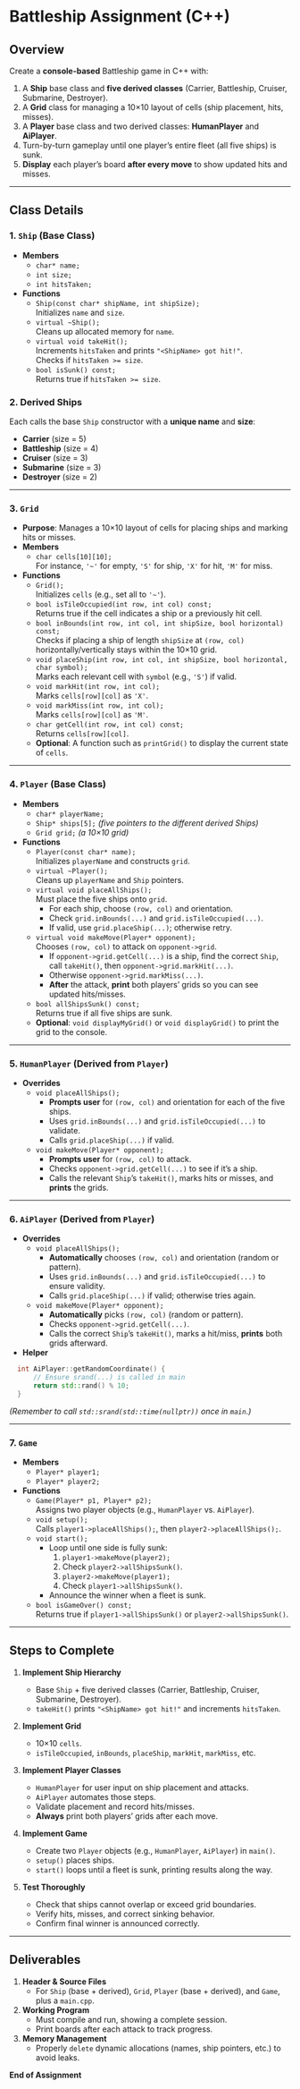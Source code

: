 # Battleship Assignment (C++)

## Overview
Create a **console-based** Battleship game in C++ with:
1. A **Ship** base class and **five derived classes** (Carrier, Battleship, Cruiser, Submarine, Destroyer).
2. A **Grid** class for managing a 10×10 layout of cells (ship placement, hits, misses).
3. A **Player** base class and two derived classes: **HumanPlayer** and **AiPlayer**.
4. Turn-by-turn gameplay until one player’s entire fleet (all five ships) is sunk.
5. **Display** each player’s board **after every move** to show updated hits and misses.

---

## Class Details

### 1. `Ship` (Base Class)
- **Members**  
  - `char* name;`  
  - `int size;`  
  - `int hitsTaken;`
- **Functions**  
  - `Ship(const char* shipName, int shipSize);`  
    Initializes `name` and `size`.
  - `virtual ~Ship();`  
    Cleans up allocated memory for `name`.
  - `virtual void takeHit();`  
    Increments `hitsTaken` and prints `"<ShipName> got hit!"`.  
    Checks if `hitsTaken >= size`.
  - `bool isSunk() const;`  
    Returns true if `hitsTaken >= size`.

### 2. Derived Ships
Each calls the base `Ship` constructor with a **unique name** and **size**:
- **Carrier** (size = 5)  
- **Battleship** (size = 4)  
- **Cruiser** (size = 3)  
- **Submarine** (size = 3)  
- **Destroyer** (size = 2)

---

### 3. `Grid`
- **Purpose**: Manages a 10×10 layout of cells for placing ships and marking hits or misses.
- **Members**  
  - `char cells[10][10];`  
    For instance, `'~'` for empty, `'S'` for ship, `'X'` for hit, `'M'` for miss.
- **Functions**  
  - `Grid();`  
    Initializes `cells` (e.g., set all to `'~'`).
  - `bool isTileOccupied(int row, int col) const;`  
    Returns true if the cell indicates a ship or a previously hit cell.
  - `bool inBounds(int row, int col, int shipSize, bool horizontal) const;`  
    Checks if placing a ship of length `shipSize` at `(row, col)` horizontally/vertically stays within the 10×10 grid.
  - `void placeShip(int row, int col, int shipSize, bool horizontal, char symbol);`  
    Marks each relevant cell with `symbol` (e.g., `'S'`) if valid.
  - `void markHit(int row, int col);`  
    Marks `cells[row][col]` as `'X'`.
  - `void markMiss(int row, int col);`  
    Marks `cells[row][col]` as `'M'`.
  - `char getCell(int row, int col) const;`  
    Returns `cells[row][col]`.
  - **Optional**: A function such as `printGrid()` to display the current state of `cells`.

---

### 4. `Player` (Base Class)
- **Members**  
  - `char* playerName;`  
  - `Ship* ships[5];`  *(five pointers to the different derived Ships)*  
  - `Grid grid;`       *(a 10×10 grid)*
- **Functions**  
  - `Player(const char* name);`  
    Initializes `playerName` and constructs `grid`.  
  - `virtual ~Player();`  
    Cleans up `playerName` and `Ship` pointers.  
  - `virtual void placeAllShips();`  
    Must place the five ships onto `grid`.  
    - For each ship, choose `(row, col)` and orientation.  
    - Check `grid.inBounds(...)` and `grid.isTileOccupied(...)`.  
    - If valid, use `grid.placeShip(...)`; otherwise retry.  
  - `virtual void makeMove(Player* opponent);`  
    Chooses `(row, col)` to attack on `opponent->grid`.  
    - If `opponent->grid.getCell(...)` is a ship, find the correct `Ship`, call `takeHit()`, then `opponent->grid.markHit(...)`.  
    - Otherwise `opponent->grid.markMiss(...)`.  
    - **After** the attack, **print** both players’ grids so you can see updated hits/misses.
  - `bool allShipsSunk() const;`  
    Returns true if all five ships are sunk.
  - **Optional**: `void displayMyGrid()` or `void displayGrid()` to print the grid to the console.

---

### 5. `HumanPlayer` (Derived from `Player`)
- **Overrides**  
  - `void placeAllShips();`  
    - **Prompts user** for `(row, col)` and orientation for each of the five ships.  
    - Uses `grid.inBounds(...)` and `grid.isTileOccupied(...)` to validate.  
    - Calls `grid.placeShip(...)` if valid.  
  - `void makeMove(Player* opponent);`  
    - **Prompts user** for `(row, col)` to attack.  
    - Checks `opponent->grid.getCell(...)` to see if it’s a ship.  
    - Calls the relevant `Ship`’s `takeHit()`, marks hits or misses, and **prints** the grids.

---

### 6. `AiPlayer` (Derived from `Player`)
- **Overrides**  
  - `void placeAllShips();`  
    - **Automatically** chooses `(row, col)` and orientation (random or pattern).  
    - Uses `grid.inBounds(...)` and `grid.isTileOccupied(...)` to ensure validity.  
    - Calls `grid.placeShip(...)` if valid; otherwise tries again.  
  - `void makeMove(Player* opponent);`  
    - **Automatically** picks `(row, col)` (random or pattern).  
    - Checks `opponent->grid.getCell(...)`.  
    - Calls the correct `Ship`’s `takeHit()`, marks a hit/miss, **prints** both grids afterward.
- **Helper**  
```cpp
  int AiPlayer::getRandomCoordinate() {
      // Ensure srand(...) is called in main
      return std::rand() % 10;
  }
```
*(Remember to call `std::srand(std::time(nullptr))` once in `main`.)*

---

### 7. `Game`
- **Members**  
  - `Player* player1;`  
  - `Player* player2;`
- **Functions**  
  - `Game(Player* p1, Player* p2);`  
    Assigns two player objects (e.g., `HumanPlayer` vs. `AiPlayer`).  
  - `void setup();`  
    Calls `player1->placeAllShips();`, then `player2->placeAllShips();`.  
  - `void start();`  
    - Loop until one side is fully sunk:  
      1. `player1->makeMove(player2);`  
      2. Check `player2->allShipsSunk()`.  
      3. `player2->makeMove(player1);`  
      4. Check `player1->allShipsSunk()`.  
    - Announce the winner when a fleet is sunk.
  - `bool isGameOver() const;`  
    Returns true if `player1->allShipsSunk()` or `player2->allShipsSunk()`.

---

## Steps to Complete

1. **Implement Ship Hierarchy**  
   - Base `Ship` + five derived classes (Carrier, Battleship, Cruiser, Submarine, Destroyer).
   - `takeHit()` prints `"<ShipName> got hit!"` and increments `hitsTaken`.

2. **Implement Grid**  
   - 10×10 `cells`.  
   - `isTileOccupied`, `inBounds`, `placeShip`, `markHit`, `markMiss`, etc.

3. **Implement Player Classes**  
   - `HumanPlayer` for user input on ship placement and attacks.  
   - `AiPlayer` automates those steps.  
   - Validate placement and record hits/misses.  
   - **Always** print both players’ grids after each move.

4. **Implement Game**  
   - Create two `Player` objects (e.g., `HumanPlayer`, `AiPlayer`) in `main()`.  
   - `setup()` places ships.  
   - `start()` loops until a fleet is sunk, printing results along the way.

5. **Test Thoroughly**  
   - Check that ships cannot overlap or exceed grid boundaries.  
   - Verify hits, misses, and correct sinking behavior.  
   - Confirm final winner is announced correctly.

---

## Deliverables

1. **Header & Source Files**  
   - For `Ship` (base + derived), `Grid`, `Player` (base + derived), and `Game`, plus a `main.cpp`.
2. **Working Program**  
   - Must compile and run, showing a complete session.  
   - Print boards after each attack to track progress.
3. **Memory Management**  
   - Properly `delete` dynamic allocations (names, ship pointers, etc.) to avoid leaks.

**End of Assignment**
